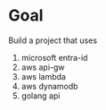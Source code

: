 # Goal

Build a project that uses
1. microsoft entra-id
2. aws api-gw
3. aws lambda
4. aws dynamodb
5. golang api